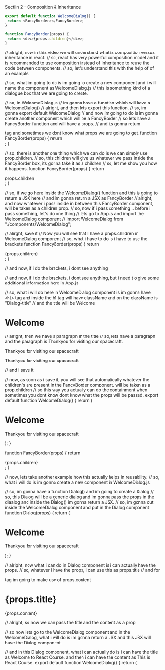 Sectiin 2 - Composition & Inheritance

```javascript
export default function WelcomeDialog() {
 return <FancyBorder></FancyBorder>;
}

function FancyBorder(props) {
 return <div>{props.children}</div>;
}
```

// alright, now in this video we will understand what is composition versus inheritance in react.
// so, react has very powerful composition model and it is recommended to use composition instead of inheritance to reuse the code between components.
// so, let's understand this with the help of of an example.

// so, what im going to do is im going to create a new component and i will name the component as WelcomeDialog.js
// this is something kind of a dialogue box that we are going to create.

// so, in WelcomeDialog.js
// im gonna have a function which will have a WelcomeDialog()
// alright, and then lets export this function.
// so, im gonna export default WelcomeDialog
// and now im going to do is im gonna create another component which will be a FancyBorder
// so lets have a FancyBorder function and will have a props.
// and its gonna return <div> tag and sometimes we dont know what props we are going to get.
function FancyBorder(props) {
 return <div></div>;
}

// so, there is another one thing which we can do is we can simply use prop.children.
// so, this children will give us whatever we pass inside the FancyBorder box, its gonna take it as a children
// so, let me show you how it happens.
function FancyBorder(props) {
 return <div>props.children</div>;
}

// so, if we go here inside the WelcomeDialog() function and this is going to return a JSX here
// and im gonna return a JSX as FancyBorder
// alright, and now whatever i pass inside in  between this FancyBorder component, will be taken as a children prop.
// so, now if i pass something .. before i pass something, let's do one thing
// lets go to App.js and import the WelcomeDialog component
// import WelcomeDialog from "./components/WelcomeDialog";

// alirght, save it
// Now you will see that I have a props.children in WelcomeDialog component
// so, what i have to do is i have to use the brackets
function FancyBorder(props) {
 return <div>{props.children}</div>;
}

// and now, if i do the brackets, i dont see anything

// and now, if i do the brackets, i dont see anything, but i need t o give some additional information here in App.js

// so, what i will do here in WelcomeDialog component is im gonna have `<h1>` tag and inside the h1 tag will have className and on the className is "Dialog-title"
// and the title will be Welcome
<h1 className="Dialog-title">Welcome</h1>

// alright, then we have a paragraph in the title
// so, lets have a paragraph and the paragraph is Thankyou for visiting our spacecraft.
<p>Thankyou for visiting our spacecraft</p>
<p>Thankyou for visiting our spacecraft</p>

// and i save it

// now, as soon as i save it, you will see that automatically whatever the children's are present in the FancyBorder component, will be taken as a prop.children
// so this way you actually can do the containment when sometimes you dont know dont know what the props will be passed.
export default function WelcomeDialog() {
 return (
   <FancyBorder>
     <h1 className="Dialog-title">Welcome</h1>
     <p>Thankyou for visiting our spacecraft</p>
   </FancyBorder>
 );
}

function FancyBorder(props) {
 return <div>{props.children}</div>;
}


// now, lets take another example how this actually helps in reusability.
// so, what i will do is im gonna create a new component in WelcomeDialog.js

// so, im gonna have a function Dialog() and im going to create a Dialog
// so, this Dialog will be a generic dialog and im gonna pass the props in  the diaalog and inside the Dialog() im gonna return a JSX.
// so, im gonna cut inside the WelcomeDialog component and put in the Dialog component
function Dialog(props) {
 return (
   <FancyBorder>
     <h1 className="Dialog-title">Welcome</h1>
     <p>Thankyou for visiting our spacecraft</p>
   </FancyBorder>
 );
}


// alright, now what i can do in Dialog component is i can actually have the props.
// so, whatever i have the props, i can use this as props.title
// and for <p> tag im going to make use of props.content
<FancyBorder>
<h1 className="Dialog-title">{props.title}</h1>
<p>{props.content}</p>
</FancyBorder>
// alright, so now we can pass the title and the content as a prop

// so now lets go to the WelcomeDialog component and in the WelcomeDialog, what i will do is im gonna return a JSX and this JSX will have the Dialog component.




// and in this Dialog component, what i can actually do is i can have the title as Welcome to React Course. and then i can have the content as This is React Course.
export default function WelcomeDialog() {
 return (
   <Dialog title="Welcome to React Course" content="This is React Course" />
 );
}
// and now we will see on the screen that we Welcome to React Course. This is React Course.


// but now what if i want to reuse this same.

// so, what i can do is i can use the same thing again. I will copy this
// <Dialog title="Welcome to React Course" content="This is React Course" />
// alright, and the im going to add it here.

// so, i have to pass an empty fragment because now i have a multi-line JSX.
export default function WelcomeDialog() {
 return (
   <>
     <Dialog title="Welcome to React Course" content="This is React Course" />
     <Dialog title="Welcome to React Course" content="This is React Course" />
   </>
 );
}

// alright, and lets change the title.
// <Dialog title="Welcome to JS Course" content="This is JS Course" />
<Dialog title="Welcome to JS Course" content="This is JS Course" />

// and i will save it

//and now you see that we have a special dialog box, which will take the title and the content and it can be reused.
// so, this is called composition in react where you can use the props.children for containment and then you can create some specialized dialog box where you can reuse them.

// so, with the help of this composition:
// <Dialog title="Welcome to React Course" content="This is React Course" />
// <Dialog title="Welcome to JS Course" content="This is JS Course" />
<Dialog title="Welcome to React Course" content="This is React Course" />
     <Dialog title="Welcome to JS Course" content="This is JS Course" />

// you can solve all the problems and thats where is no inheritance required in the react


## FULL

App.js

```javascript
import WelcomeDialog from "./components/WelcomeDialog";
import "./styles.css";

export default function App() {
 return (
   <div>
     <WelcomeDialog />
   </div>
 );
}
```

WelcomeDialog.js

```javascript
export default function WelcomeDialog() {
 return (
   <>
     <Dialog title="Welcome to React Course" content="This is React Course" />
     <Dialog title="Welcome to JS Course" content="This is JS Course" />
   </>
 );
}

function FancyBorder(props) {
 return <div>{props.children}</div>;
}

function Dialog(props) {
 return (
   <FancyBorder>
     <h1 className="Dialog-title">{props.title}</h1>
     <p>{props.content}</p>
   </FancyBorder>
 );
}
```